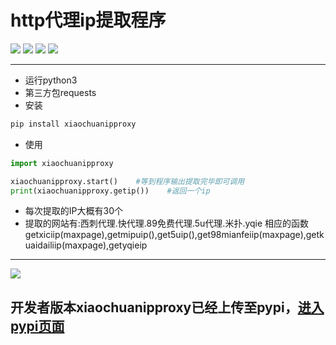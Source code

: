 # http代理ip提取程序
<p>
<img src='https://img.shields.io/badge/author-%E5%B0%8F%E5%B7%9D-ff69b4.svg'>
<img src='https://img.shields.io/github/license/2239559319/courseDownload.svg?style=flat'>
<img src='https://img.shields.io/badge/python-3.0%2B-blue.svg'>
<img src='https://img.shields.io/badge/python-3.6-blue.svg'>
</p>

-----------

- 运行python3
- 第三方包requests
- 安装
```bash
pip install xiaochuanipproxy
```
- 使用
```python
import xiaochuanipproxy

xiaochuanipproxy.start()    #等到程序输出提取完毕即可调用
print(xiaochuanipproxy.getip())    #返回一个ip
```
- 每次提取的IP大概有30个
- 提取的网站有:西刺代理.快代理.89免费代理.5u代理.米扑.yqie
相应的函数getxiciip(maxpage),getmipuip(),get5uip(),get98mianfeiip(maxpage),getkuaidailiip(maxpage),getyqieip

-----------
<img src="https://pypi.org//static/images/logo-small.6eef541e.svg">

## 开发者版本xiaochuanipproxy已经上传至pypi，[进入pypi页面][1]


  [1]: https://pypi.org/project/xiaochuanipproxy/